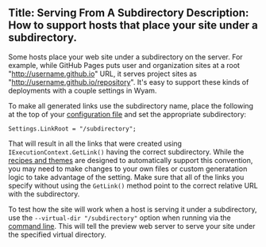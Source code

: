 Title: Serving From A Subdirectory
Description: How to support hosts that place your site under a subdirectory.
---
Some hosts place your web site under a subdirectory on the server. For example, while GitHub Pages puts user and organization sites at a root "http://username.github.io" URL, it serves project sites as "http://username.github.io/repository". It's easy to support these kinds of deployments with a couple settings in Wyam.

To make all generated links use the subdirectory name, place the following at the top of your [configuration file](/docs/usage/configuration) and set the appropriate subdirectory:

```
Settings.LinkRoot = "/subdirectory";
```

That will result in all the links that were created using `IExecutionContext.GetLink()` having the correct subdirectory. While the [recipes and themes](/recipes) are designed to automatically support this convention, you may need to make changes to your own files or custom generatation logic to take advantage of the setting. Make sure that all of the links you specify without using the `GetLink()` method point to the correct relative URL with the subdirectory.

To test how the site will work when a host is serving it under a subdirectory, use the `--virtual-dir "/subdirectory"` option when running via the [command line](/docs/usage/command-line). This will tell the preview web server to serve your site under the specified virtual directory.